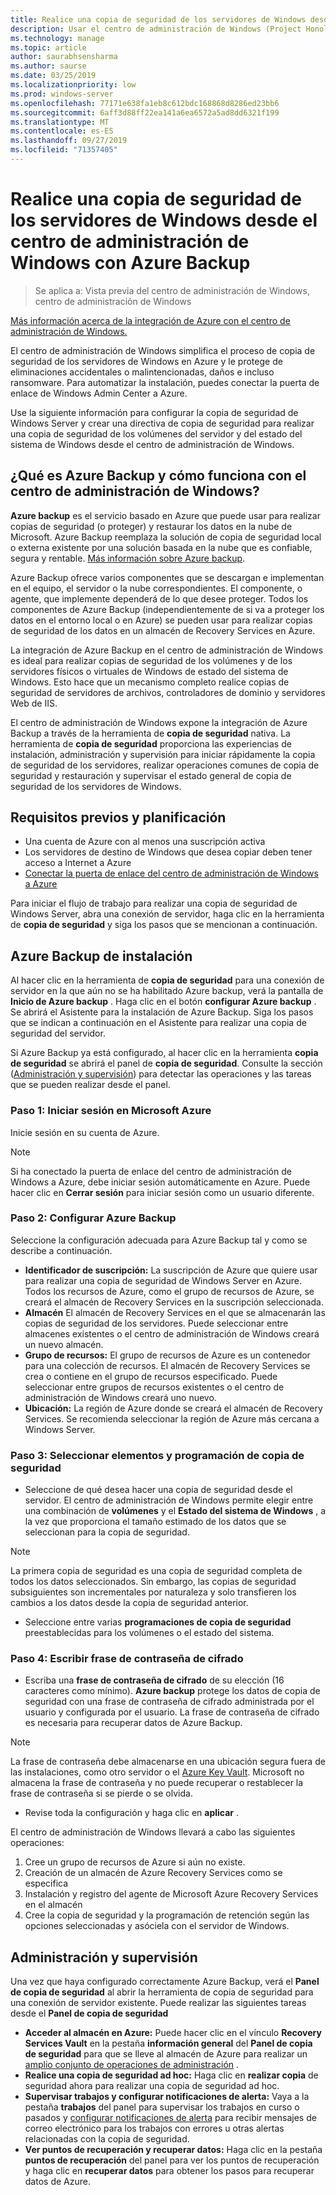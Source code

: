 ```yaml
---
title: Realice una copia de seguridad de los servidores de Windows desde el centro de administración de Windows con Azure Backup
description: Usar el centro de administración de Windows (Project Honolulu) para realizar copias de seguridad de servidores de Windows con Azure Backup
ms.technology: manage
ms.topic: article
author: saurabhsensharma
ms.author: saurse
ms.date: 03/25/2019
ms.localizationpriority: low
ms.prod: windows-server
ms.openlocfilehash: 77171e638fa1eb8c612bdc168868d8286ed23bb6
ms.sourcegitcommit: 6aff3d88ff22ea141a6ea6572a5ad8dd6321f199
ms.translationtype: MT
ms.contentlocale: es-ES
ms.lasthandoff: 09/27/2019
ms.locfileid: "71357405"
---
```

# <a name="backup-your-windows-servers-from-windows-admin-center-with-azure-backup"></a>Realice una copia de seguridad de los servidores de Windows desde el centro de administración de Windows con Azure Backup

>Se aplica a: Vista previa del centro de administración de Windows, centro de administración de Windows

[Más información acerca de la integración de Azure con el centro de administración de Windows.](../plan/azure-integration-options.md)

El centro de administración de Windows simplifica el proceso de copia de seguridad de los servidores de Windows en Azure y le protege de eliminaciones accidentales o malintencionadas, daños e incluso ransomware. Para automatizar la instalación, puedes conectar la puerta de enlace de Windows Admin Center a Azure.

Use la siguiente información para configurar la copia de seguridad de Windows Server y crear una directiva de copia de seguridad para realizar una copia de seguridad de los volúmenes del servidor y del estado del sistema de Windows desde el centro de administración de Windows.

## <a name="what-is-azure-backup-and-how-does-it-work-with-windows-admin-center"></a>¿Qué es Azure Backup y cómo funciona con el centro de administración de Windows? 

**Azure backup** es el servicio basado en Azure que puede usar para realizar copias de seguridad (o proteger) y restaurar los datos en la nube de Microsoft. Azure Backup reemplaza la solución de copia de seguridad local o externa existente por una solución basada en la nube que es confiable, segura y rentable.
[Más información sobre Azure backup](https://docs.microsoft.com/azure/backup/backup-overview).

Azure Backup ofrece varios componentes que se descargan e implementan en el equipo, el servidor o la nube correspondientes. El componente, o agente, que implemente dependerá de lo que desee proteger. Todos los componentes de Azure Backup (independientemente de si va a proteger los datos en el entorno local o en Azure) se pueden usar para realizar copias de seguridad de los datos en un almacén de Recovery Services en Azure.

La integración de Azure Backup en el centro de administración de Windows es ideal para realizar copias de seguridad de los volúmenes y de los servidores físicos o virtuales de Windows de estado del sistema de Windows. Esto hace que un mecanismo completo realice copias de seguridad de servidores de archivos, controladores de dominio y servidores Web de IIS.

El centro de administración de Windows expone la integración de Azure Backup a través de la herramienta de **copia de seguridad** nativa. La herramienta de **copia de seguridad** proporciona las experiencias de instalación, administración y supervisión para iniciar rápidamente la copia de seguridad de los servidores, realizar operaciones comunes de copia de seguridad y restauración y supervisar el estado general de copia de seguridad de los servidores de Windows.

## <a name="prerequisites-and-planning"></a>Requisitos previos y planificación

- Una cuenta de Azure con al menos una suscripción activa
- Los servidores de destino de Windows que desea copiar deben tener acceso a Internet a Azure
- [Conectar la puerta de enlace del centro de administración de Windows a Azure](azure-integration.md)

Para iniciar el flujo de trabajo para realizar una copia de seguridad de Windows Server, abra una conexión de servidor, haga clic en la herramienta de **copia de seguridad** y siga los pasos que se mencionan a continuación.

## <a name="setup-azure-backup"></a>Azure Backup de instalación
Al hacer clic en la herramienta de **copia de seguridad** para una conexión de servidor en la que aún no se ha habilitado Azure backup, verá la pantalla de **Inicio de Azure backup** . Haga clic en el botón **configurar Azure backup** . Se abrirá el Asistente para la instalación de Azure Backup. Siga los pasos que se indican a continuación en el Asistente para realizar una copia de seguridad del servidor.

Si Azure Backup ya está configurado, al hacer clic en la herramienta **copia de seguridad** se abrirá el panel de **copia de seguridad**. Consulte la sección ([Administración y supervisión](#management-and-monitoring)) para detectar las operaciones y las tareas que se pueden realizar desde el panel.

### <a name="step-1-login-to-microsoft-azure"></a>Paso 1: Iniciar sesión en Microsoft Azure
Inicie sesión en su cuenta de Azure. 

> [!NOTE]
> Si ha conectado la puerta de enlace del centro de administración de Windows a Azure, debe iniciar sesión automáticamente en Azure. Puede hacer clic en **Cerrar sesión** para iniciar sesión como un usuario diferente.

### <a name="step-2-set-up-azure-backup"></a>Paso 2: Configurar Azure Backup
Seleccione la configuración adecuada para Azure Backup tal y como se describe a continuación.

 - **Identificador de suscripción:** La suscripción de Azure que quiere usar para realizar una copia de seguridad de Windows Server en Azure. Todos los recursos de Azure, como el grupo de recursos de Azure, se creará el almacén de Recovery Services en la suscripción seleccionada.
 - **Almacén** El almacén de Recovery Services en el que se almacenarán las copias de seguridad de los servidores. Puede seleccionar entre almacenes existentes o el centro de administración de Windows creará un nuevo almacén.  
 - **Grupo de recursos:** El grupo de recursos de Azure es un contenedor para una colección de recursos. El almacén de Recovery Services se crea o contiene en el grupo de recursos especificado. Puede seleccionar entre grupos de recursos existentes o el centro de administración de Windows creará uno nuevo.
 - **Ubicación:** La región de Azure donde se creará el almacén de Recovery Services. Se recomienda seleccionar la región de Azure más cercana a Windows Server.

### <a name="step-3-select-backup-items-and-schedule"></a>Paso 3: Seleccionar elementos y programación de copia de seguridad

- Seleccione de qué desea hacer una copia de seguridad desde el servidor. El centro de administración de Windows permite elegir entre una combinación de **volúmenes** y el **Estado del sistema de Windows** , a la vez que proporciona el tamaño estimado de los datos que se seleccionan para la copia de seguridad.

> [!NOTE]
> La primera copia de seguridad es una copia de seguridad completa de todos los datos seleccionados. Sin embargo, las copias de seguridad subsiguientes son incrementales por naturaleza y solo transfieren los cambios a los datos desde la copia de seguridad anterior.

- Seleccione entre varias **programaciones de copia de seguridad** preestablecidas para los volúmenes o el estado del sistema.

### <a name="step-4-enter-encryption-passphrase"></a>Paso 4: Escribir frase de contraseña de cifrado

- Escriba una **frase de contraseña de cifrado** de su elección (16 caracteres como mínimo).  **Azure backup** protege los datos de copia de seguridad con una frase de contraseña de cifrado administrada por el usuario y configurada por el usuario. La frase de contraseña de cifrado es necesaria para recuperar datos de Azure Backup.

> [!NOTE]
> La frase de contraseña debe almacenarse en una ubicación segura fuera de las instalaciones, como otro servidor o el [Azure Key Vault](https://docs.microsoft.com/azure/key-vault/quick-create-portal). Microsoft no almacena la frase de contraseña y no puede recuperar o restablecer la frase de contraseña si se pierde o se olvida.

- Revise toda la configuración y haga clic en **aplicar** .

El centro de administración de Windows llevará a cabo las siguientes operaciones:

1. Cree un grupo de recursos de Azure si aún no existe.
2. Creación de un almacén de Azure Recovery Services como se especifica
3. Instalación y registro del agente de Microsoft Azure Recovery Services en el almacén
4. Cree la copia de seguridad y la programación de retención según las opciones seleccionadas y asóciela con el servidor de Windows.

## <a name="management-and-monitoring"></a>Administración y supervisión

Una vez que haya configurado correctamente Azure Backup, verá el **Panel de copia de seguridad** al abrir la herramienta de copia de seguridad para una conexión de servidor existente. Puede realizar las siguientes tareas desde el **Panel de copia de seguridad**

- **Acceder al almacén en Azure:** Puede hacer clic en el vínculo **Recovery Services Vault** en la pestaña **información general** del **Panel de copia de seguridad** para que se lleve al almacén de Azure para realizar un [amplio conjunto de operaciones de administración](https://docs.microsoft.com/azure/backup/backup-azure-manage-windows-server) .
- **Realice una copia de seguridad ad hoc:** Haga clic en **realizar copia** de seguridad ahora para realizar una copia de seguridad ad hoc. 
- **Supervisar trabajos y configurar notificaciones de alerta:** Vaya a la pestaña **trabajos** del panel para supervisar los trabajos en curso o pasados y [configurar notificaciones de alerta](https://docs.microsoft.com/azure/backup/backup-azure-manage-windows-server#configuring-notifications-for-alerts) para recibir mensajes de correo electrónico para los trabajos con errores u otras alertas relacionadas con la copia de seguridad.
- **Ver puntos de recuperación y recuperar datos:** Haga clic en la pestaña **puntos de recuperación** del panel para ver los puntos de recuperación y haga clic en **recuperar datos** para obtener los pasos para recuperar datos de Azure.
